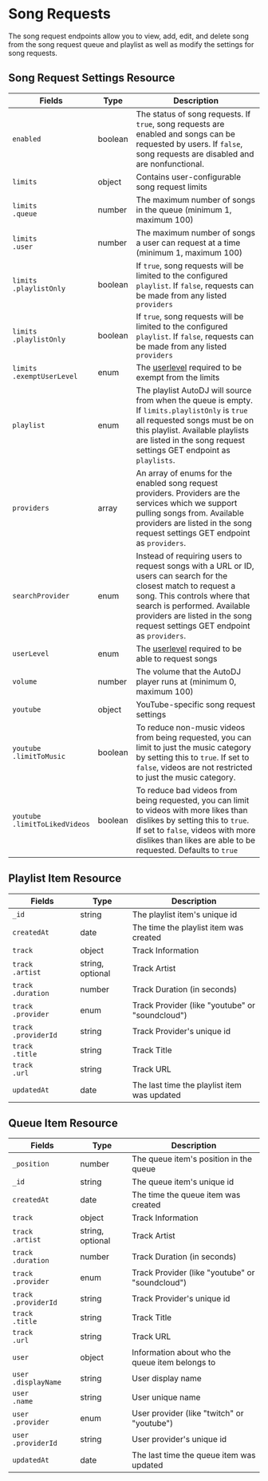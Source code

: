 # Song Requests

The song request endpoints allow you to view, add, edit, and delete song from the song request queue and playlist as well as modify the settings for song requests.

## Song Request Settings Resource

<table>
	<thead>
		<tr>
			<th style="width: 150px;">Fields</th>
			<th>Type</th>
			<th>Description</th>
		</tr>
	</thead>
	<tbody>
		<tr>
			<td><code>enabled</code></td>
			<td>boolean</td>
			<td>The status of song requests. If <code>true</code>, song requests are enabled and songs can be requested by users. If <code>false</code>, song requests are disabled and are nonfunctional.</td>
		</tr>
		<tr>
			<td><code>limits</code></td>
			<td>object</td>
			<td>Contains user-configurable song request limits</td>
		</tr>
		<tr>
			<td><code>limits</code><br><code>.queue</code></td>
			<td>number</td>
			<td>The maximum number of songs in the queue (minimum 1, maximum 100)</td>
		</tr>
		<tr>
			<td><code>limits</code><br><code>.user</code></td>
			<td>number</td>
			<td>The maximum number of songs a user can request at a time (minimum 1, maximum 100)</td>
		</tr>
		<tr>
			<td><code>limits</code><br><code>.playlistOnly</code></td>
			<td>boolean</td>
			<td>If <code>true</code>, song requests will be limited to the configured <code>playlist</code>. If <code>false</code>, requests can be made from any listed <code>providers</code></td>
		</tr>
		<tr>
			<td><code>limits</code><br><code>.playlistOnly</code></td>
			<td>boolean</td>
			<td>If <code>true</code>, song requests will be limited to the configured <code>playlist</code>. If <code>false</code>, requests can be made from any listed <code>providers</code></td>
		</tr>
		<tr>
			<td><code>limits</code><br><code>.exemptUserLevel</code></td>
			<td>enum</td>
			<td>The <a href="#userlevels">userlevel</a> required to be exempt from the limits</td>
		</tr>
		<tr>
			<td><code>playlist</code></td>
			<td>enum</td>
			<td>The playlist AutoDJ will source from when the queue is empty. If <code>limits.playlistOnly</code> is <code>true</code> all requested songs must be on this playlist. Available playlists are listed in the song request settings GET endpoint as <code>playlists</code>.</td>
		</tr>
		<tr>
			<td><code>providers</code></td>
			<td>array</td>
			<td>An array of enums for the enabled song request providers. Providers are the services which we support pulling songs from. Available providers are listed in the song request settings GET endpoint as <code>providers</code>.</td>
		</tr>
		<tr>
			<td><code>searchProvider</code></td>
			<td>enum</td>
			<td>Instead of requiring users to request songs with a URL or ID, users can search for the closest match to request a song. This controls where that search is performed. Available providers are listed in the song request settings GET endpoint as <code>providers</code>.</td>
		</tr>
		<tr>
			<td><code>userLevel</code></td>
			<td>enum</td>
			<td>The <a href="#userlevels">userlevel</a> required to be able to request songs</td>
		</tr>
		<tr>
			<td><code>volume</code></td>
			<td>number</td>
			<td>The volume that the AutoDJ player runs at (minimum 0, maximum 100)</td>
		</tr>
		<tr>
			<td><code>youtube</code></td>
			<td>object</td>
			<td>YouTube-specific song request settings</td>
		</tr>
		<tr>
			<td><code>youtube</code><br><code>.limitToMusic</code></td>
			<td>boolean</td>
			<td>To reduce non-music videos from being requested, you can limit to just the music category by setting this to <code>true</code>. If set to <code>false</code>, videos are not restricted to just the music category.</td>
		</tr>
		<tr>
			<td><code>youtube</code><br><code>.limitToLikedVideos</code></td>
			<td>boolean</td>
			<td>To reduce bad videos from being requested, you can limit to videos with more likes than dislikes by setting this to <code>true</code>. If set to <code>false</code>, videos with more dislikes than likes are able to be requested. Defaults to <code>true</code></td>
		</tr>
	</tbody>
</table>

## Playlist Item Resource

<table>
	<thead>
		<tr>
			<th style="width: 120px;">Fields</th>
			<th>Type</th>
			<th>Description</th>
		</tr>
	</thead>
	<tbody>
		<tr>
			<td><code>_id</code></td>
			<td>string</td>
			<td>The playlist item's unique id</td>
		</tr>
		<tr>
			<td><code>createdAt</code></td>
			<td>date</td>
			<td>The time the playlist item was created</td>
		</tr>
		<tr>
			<td><code>track</code></td>
			<td>object</td>
			<td>Track Information</td>
		</tr>
		<tr>
			<td><code>track</code><br><code>.artist</code></td>
			<td>string, optional</td>
			<td>Track Artist</td>
		</tr>
		<tr>
			<td><code>track</code><br><code>.duration</code></td>
			<td>number</td>
			<td>Track Duration (in seconds)</td>
		</tr>
		<tr>
			<td><code>track</code><br><code>.provider</code></td>
			<td>enum</td>
			<td>Track Provider (like "youtube" or "soundcloud")</td>
		</tr>
		<tr>
			<td><code>track</code><br><code>.providerId</code></td>
			<td>string</td>
			<td>Track Provider's unique id</td>
		</tr>
		<tr>
			<td><code>track</code><br><code>.title</code></td>
			<td>string</td>
			<td>Track Title</td>
		</tr>
		<tr>
			<td><code>track</code><br><code>.url</code></td>
			<td>string</td>
			<td>Track URL</td>
		</tr>
		<tr>
			<td><code>updatedAt</code></td>
			<td>date</td>
			<td>The last time the playlist item was updated</td>
		</tr>
	</tbody>
</table>

## Queue Item Resource

<table>
	<thead>
		<tr>
			<th style="width: 120px;">Fields</th>
			<th>Type</th>
			<th>Description</th>
		</tr>
	</thead>
	<tbody>
		<tr>
			<td><code>_position</code></td>
			<td>number</td>
			<td>The queue item's position in the queue</td>
		</tr>
		<tr>
			<td><code>_id</code></td>
			<td>string</td>
			<td>The queue item's unique id</td>
		</tr>
		<tr>
			<td><code>createdAt</code></td>
			<td>date</td>
			<td>The time the queue item was created</td>
		</tr>
		<tr>
			<td><code>track</code></td>
			<td>object</td>
			<td>Track Information</td>
		</tr>
		<tr>
			<td><code>track</code><br><code>.artist</code></td>
			<td>string, optional</td>
			<td>Track Artist</td>
		</tr>
		<tr>
			<td><code>track</code><br><code>.duration</code></td>
			<td>number</td>
			<td>Track Duration (in seconds)</td>
		</tr>
		<tr>
			<td><code>track</code><br><code>.provider</code></td>
			<td>enum</td>
			<td>Track Provider (like "youtube" or "soundcloud")</td>
		</tr>
		<tr>
			<td><code>track</code><br><code>.providerId</code></td>
			<td>string</td>
			<td>Track Provider's unique id</td>
		</tr>
		<tr>
			<td><code>track</code><br><code>.title</code></td>
			<td>string</td>
			<td>Track Title</td>
		</tr>
		<tr>
			<td><code>track</code><br><code>.url</code></td>
			<td>string</td>
			<td>Track URL</td>
		</tr>
		<tr>
			<td><code>user</code></td>
			<td>object</td>
			<td>Information about who the queue item belongs to</td>
		</tr>
		<tr>
			<td><code>user</code><br><code>.displayName</code></td>
			<td>string</td>
			<td>User display name</td>
		</tr>
		<tr>
			<td><code>user</code><br><code>.name</code></td>
			<td>string</td>
			<td>User unique name</td>
		</tr>
		<tr>
			<td><code>user</code><br><code>.provider</code></td>
			<td>enum</td>
			<td>User provider (like "twitch" or "youtube")</td>
		</tr>
		<tr>
			<td><code>user</code><br><code>.providerId</code></td>
			<td>string</td>
			<td>User provider's unique id</td>
		</tr>
		<tr>
			<td><code>updatedAt</code></td>
			<td>date</td>
			<td>The last time the queue item was updated</td>
		</tr>
	</tbody>
</table>
